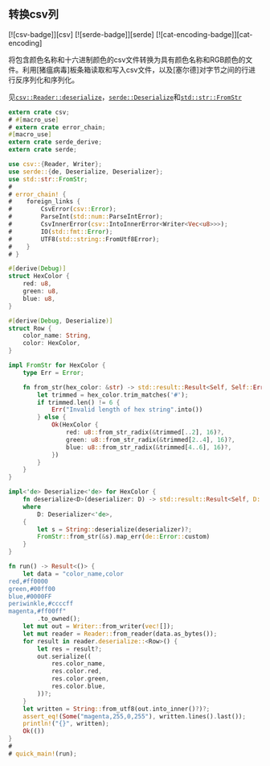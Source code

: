 ## 转换csv列

[![csv-badge]][csv] [![serde-badge]][serde] [![cat-encoding-badge]][cat-encoding]

将包含颜色名称和十六进制颜色的csv文件转换为具有颜色名称和RGB颜色的文件。利用[猪瘟病毒]板条箱读取和写入csv文件，以及[塞尔德]对字节之间的行进行反序列化和序列化。

见[`csv::Reader::deserialize`]，[`serde::Deserialize`]和[`std::str::FromStr`]

```rust
extern crate csv;
# #[macro_use]
# extern crate error_chain;
#[macro_use]
extern crate serde_derive;
extern crate serde;

use csv::{Reader, Writer};
use serde::{de, Deserialize, Deserializer};
use std::str::FromStr;
#
# error_chain! {
#    foreign_links {
#        CsvError(csv::Error);
#        ParseInt(std::num::ParseIntError);
#        CsvInnerError(csv::IntoInnerError<Writer<Vec<u8>>>);
#        IO(std::fmt::Error);
#        UTF8(std::string::FromUtf8Error);
#    }
# }

#[derive(Debug)]
struct HexColor {
    red: u8,
    green: u8,
    blue: u8,
}

#[derive(Debug, Deserialize)]
struct Row {
    color_name: String,
    color: HexColor,
}

impl FromStr for HexColor {
    type Err = Error;

    fn from_str(hex_color: &str) -> std::result::Result<Self, Self::Err> {
        let trimmed = hex_color.trim_matches('#');
        if trimmed.len() != 6 {
            Err("Invalid length of hex string".into())
        } else {
            Ok(HexColor {
                red: u8::from_str_radix(&trimmed[..2], 16)?,
                green: u8::from_str_radix(&trimmed[2..4], 16)?,
                blue: u8::from_str_radix(&trimmed[4..6], 16)?,
            })
        }
    }
}

impl<'de> Deserialize<'de> for HexColor {
    fn deserialize<D>(deserializer: D) -> std::result::Result<Self, D::Error>
    where
        D: Deserializer<'de>,
    {
        let s = String::deserialize(deserializer)?;
        FromStr::from_str(&s).map_err(de::Error::custom)
    }
}

fn run() -> Result<()> {
    let data = "color_name,color
red,#ff0000
green,#00ff00
blue,#0000FF
periwinkle,#ccccff
magenta,#ff00ff"
        .to_owned();
    let mut out = Writer::from_writer(vec![]);
    let mut reader = Reader::from_reader(data.as_bytes());
    for result in reader.deserialize::<Row>() {
        let res = result?;
        out.serialize((
            res.color_name,
            res.color.red,
            res.color.green,
            res.color.blue,
        ))?;
    }
    let written = String::from_utf8(out.into_inner()?)?;
    assert_eq!(Some("magenta,255,0,255"), written.lines().last());
    println!("{}", written);
    Ok(())
}
#
# quick_main!(run);
```

[`csv::reader::deserialize`]: https://docs.rs/csv/*/csv/struct.Reader.html#method.deserialize

[`csv::invalid_option`]: https://docs.rs/csv/*/csv/fn.invalid_option.html

[`serde::deserialize`]: https://docs.rs/serde/*/serde/trait.Deserialize.html

[`std::str::fromstr`]: https://doc.rust-lang.org/std/str/trait.FromStr.html
